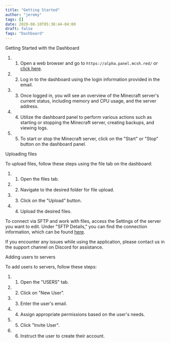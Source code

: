 ```yaml
---
title: "Getting Started"
author: "jeremy"
tags: []
date: 2020-08-10T05:38:44-04:00
draft: false
faqs: "Dashboard"
---
```


Getting Started with the Dashboard

1. 1. Open a web browser and go to `https://alpha.panel.mcsh.red/` or [click here](https://alpha.panel.mcsh.red/).
2. 2. Log in to the dashboard using the login information provided in the email.
3. 3. Once logged in, you will see an overview of the Minecraft server's current status, including memory and CPU usage, and the server address.
4. 4. Utilize the dashboard panel to perform various actions such as starting or stopping the Minecraft server, creating backups, and viewing logs.
5. 5. To start or stop the Minecraft server, click on the "Start" or "Stop" button on the dashboard panel.

Uploading files

To upload files, follow these steps using the file tab on the dashboard:

1. 1. Open the files tab.
2. 2. Navigate to the desired folder for file upload.
3. 3. Click on the "Upload" button.
4. 4. Upload the desired files.

To connect via SFTP and work with files, access the Settings of the server you want to edit. Under "SFTP Details," you can find the connection information, which can be found [here](https://mcserverhosting.net/faqs/how-to-access-files-using-winscp/).

If you encounter any issues while using the application, please contact us in the support channel on Discord for assistance.

Adding users to servers

To add users to servers, follow these steps:
1. 1. Open the "USERS" tab.
2. 2. Click on "New User".
3. 3. Enter the user's email.
4. 4. Assign appropriate permissions based on the user's needs.
5. 5. Click "Invite User".
6. 6. Instruct the user to create their account.
